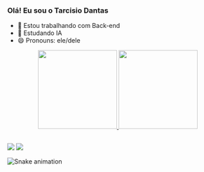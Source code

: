 ### Olá! Eu sou o Tarcisio Dantas

- 🔭 Estou trabalhando com Back-end
- 🌱 Estudando IA
- 😄 Pronouns: ele/dele

<div align="center">
  <a href="https://github.com/tarcisioDantas">
  <img height="180em" src="https://github-readme-stats.vercel.app/api?username=tarcisioDantas&show_icons=true&theme=dracula&include_all_commits=true&count_private=true"/>
  <img height="180em" src="https://github-readme-stats.vercel.app/api/top-langs/?username=tarcisioDantas&layout=compact&langs_count=7&theme=dracula"/>
</div>
  

  ##
  
<div> 
  <a href="https://www.instagram.com/tarcisio.dantass" target="_blank"><img src="https://img.shields.io/badge/-Instagram-%23E4405F?style=for-the-badge&logo=instagram&logoColor=white" target="_blank"></a>
  <a href="https://www.linkedin.com/in/tarcisio-dantas-251034121" target="_blank"><img src="https://img.shields.io/badge/-LinkedIn-%230077B5?style=for-the-badge&logo=linkedin&logoColor=white" target="_blank"></a>   
  
   ![Snake animation](https://github.com/tarcisioDantas/tarcisioDantas/blob/output/github-contribution-grid-snake.svg)

</div>
